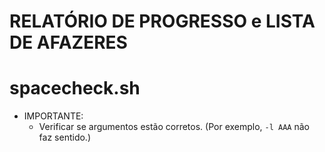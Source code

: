 RELATÓRIO DE PROGRESSO  e  LISTA DE AFAZERES
==========================================================

# spacecheck.sh
* IMPORTANTE:
    * Verificar se argumentos estão corretos. (Por exemplo, `-l AAA` não faz sentido.)
